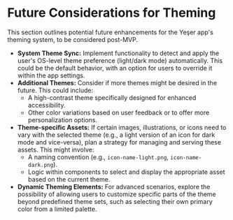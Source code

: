 # Future Considerations for Theming

This section outlines potential future enhancements for the Yeşer app's theming system, to be considered post-MVP.

*   **System Theme Sync:** Implement functionality to detect and apply the user's OS-level theme preference (light/dark mode) automatically. This could be the default behavior, with an option for users to override it within the app settings.
*   **Additional Themes:** Consider if more themes might be desired in the future. This could include:
    *   A high-contrast theme specifically designed for enhanced accessibility.
    *   Other color variations based on user feedback or to offer more personalization options.
*   **Theme-specific Assets:** If certain images, illustrations, or icons need to vary with the selected theme (e.g., a light version of an icon for dark mode and vice-versa), plan a strategy for managing and serving these assets. This might involve:
    *   A naming convention (e.g., `icon-name-light.png`, `icon-name-dark.png`).
    *   Logic within components to select and display the appropriate asset based on the current theme.
*   **Dynamic Theming Elements:** For advanced scenarios, explore the possibility of allowing users to customize specific parts of the theme beyond predefined theme sets, such as selecting their own primary color from a limited palette.
